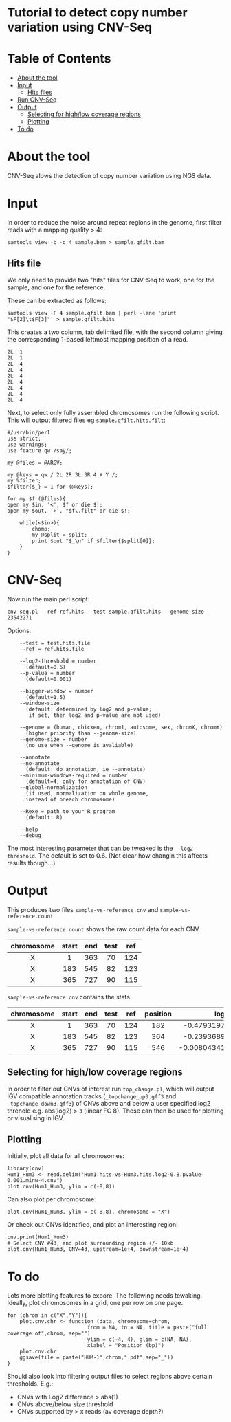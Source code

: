 # Tutorial to detect copy number variation using CNV-Seq

# Table of Contents
* [About the tool](#about-the-tool)
* [Input](#input)
  * [Hits files](#hits-file)
* [Run CNV-Seq](#cnv-seq)
* [Output](#output)
  * [Selecting for high/low coverage regions](#selecting-for-high/low-coverage-regions)
  * [Plotting](#plotting)
* [To do](#to-do)

# About the tool

CNV-Seq alows the detection of copy number variation using NGS data.

# Input

In order to reduce the noise around repeat regions in the genome, first filter reads with a mapping quality > 4: 

`samtools view -b -q 4 sample.bam > sample.qfilt.bam`

## Hits file
We only need to provide two "hits" files for CNV-Seq to work, one for the sample, and one for the reference. 

These can be extracted as follows: 

`samtools view -F 4 sample.qfilt.bam | perl -lane 'print "$F[2]\t$F[3]"' > sample.qfilt.hits` 

This creates a two column, tab delimited file, with the second column giving the corresponding 1-based leftmost mapping position of a read.

```
2L	1
2L	1
2L	4
2L	4
2L	4
2L	4
2L	4
2L	4
2L	4 
```

Next, to select only fully assembled chromosomes run the following script. This will output filtered files eg `sample.qfilt.hits.filt`:

```{perl}
#/usr/bin/perl
use strict;
use warnings;
use feature qw /say/;

my @files = @ARGV;

my @keys = qw / 2L 2R 3L 3R 4 X Y /;
my %filter;
$filter{$_} = 1 for (@keys);

for my $f (@files){
open my $in, '<', $f or die $!;
open my $out, '>', "$f\.filt" or die $!;

    while(<$in>){
        chomp;
        my @split = split;
        print $out "$_\n" if $filter{$split[0]};
    }
}
```

# CNV-Seq
Now run the main perl script: 

`cnv-seq.pl --ref ref.hits --test sample.qfilt.hits --genome-size 23542271`

Options:
```
	--test = test.hits.file
	--ref = ref.hits.file

	--log2-threshold = number
	  (default=0.6)
	--p-value = number
	  (default=0.001)

	--bigger-window = number
	  (default=1.5)
	--window-size
	  (default: determined by log2 and p-value;
	   if set, then log2 and p-value are not used)

	--genome = (human, chicken, chrom1, autosome, sex, chromX, chromY)
	  (higher priority than --genome-size)
	--genome-size = number
	  (no use when --genome is avaliable)

	--annotate
	--no-annotate
	  (default: do annotation, ie --annotate)
	--minimum-windows-required = number 
	  (default=4; only for annotation of CNV)
	--global-normalization
	  (if used, normalization on whole genome,
	  instead of oneach chromosome)

	--Rexe = path to your R program
	  (default: R)

	--help
	--debug
```

The most interesting parameter that can be tweaked is the `--log2-threshold`. The default is set to 0.6. (Not clear how changin this affects results though...)

# Output

This produces two files `sample-vs-reference.cnv` and `sample-vs-reference.count`

`sample-vs-reference.count` shows the raw count data for each CNV. 

| chromosome | start | end | test | ref |
|:---:|:---:|:---:|:---:|:---:|
| X | 1 | 363 | 70 | 124 |
| X | 183 | 545 | 82 | 123 |
| X | 365 | 727 | 90 | 115 |

`sample-vs-reference.cnv` contains the stats. 

| chromosome | start | end | test | ref | position | log2 | p.value | cnv | cnv.size | cnv.log2 | cnv.p.value |
|:---:|:---:|:---:|:---:|:---:|:---:|:---:|:---:|:---:|:---:|:---:|:---:|
| X | 1 | 363 | 70 | 124 | 182 | -0.479319752689881 | 0.0462467378993667 | 0 | NA | NA | NA |
| X | 183 | 545 | 82 | 123 | 364 | -0.239368959969129 | 0.194296291525077 | 0 | NA | NA | NA |
| X | 365 | 727 | 90 | 115 | 546 | -0.00804341386267303 | 0.488268352520283 | 0 | NA | NA | NA |


## Selecting for high/low coverage regions

In order to filter out CNVs of interest run `top_change.pl`, which will output IGV compatible annotation tracks (`_topchange_up3.gff3` and `_topchange_down3.gff3`) of CNVs above and below a user specified log2 threhold e.g. abs(log2) > `3` (linear FC 8).
These can then be used for plotting or visualising in IGV.

## Plotting

Initially, plot all data for all chromosomes:
```{R}
library(cnv)
Hum1_Hum3 <- read.delim("Hum1.hits-vs-Hum3.hits.log2-0.8.pvalue-0.001.minw-4.cnv")
plot.cnv(Hum1_Hum3, ylim = c(-8,8))
```

Can also plot per chromosome: 

```{R}
plot.cnv(Hum1_Hum3, ylim = c(-8,8), chromosome = "X")
```

Or check out CNVs identified, and plot an interesting region:

```{R}
cnv.print(Hum1_Hum3)
# Select CNV #43, and plot surrounding region +/- 10kb
plot.cnv(Hum1_Hum3, CNV=43, upstream=1e+4, downstream=1e+4)
```


# To do

Lots more plotting features to expore. The following needs tewaking. 
Ideally, plot chromosomes in a grid, one per row on one page.

```{R}
for (chrom in c("X","Y")){
	plot.cnv.chr <- function (data, chromosome=chrom,
	                      from = NA, to = NA, title = paste("full coverage of",chrom, sep="")
	                      ylim = c(-4, 4), glim = c(NA, NA),
	                      xlabel = "Position (bp)")
	plot.cnv.chr
	ggsave(file = paste("HUM-1",chrom,".pdf",sep="_"))
}
```
						  
Should also look into filtering output files to select regions above certain thresholds. E.g.:
* CNVs with Log2 difference > abs(1)
* CNVs above/below size threshold
* CNVs supported by > x reads (av coverage depth?)